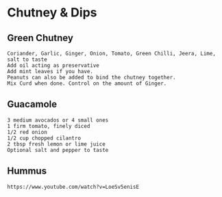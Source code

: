 # Chutney & Dips

## Green Chutney

```
Coriander, Garlic, Ginger, Onion, Tomato, Green Chilli, Jeera, Lime, salt to taste
Add oil acting as preservative
Add mint leaves if you have.
Peanuts can also be added to bind the chutney together.
Mix Curd when done. Control on the amount of Ginger.
```

## Guacamole

```
3 medium avocados or 4 small ones
1 firm tomato, finely diced
1/2 red onion
1/2 cup chopped cilantro
2 tbsp fresh lemon or lime juice
Optional salt and pepper to taste
```

## Hummus

```
https://www.youtube.com/watch?v=LoeSv5enisE
```
